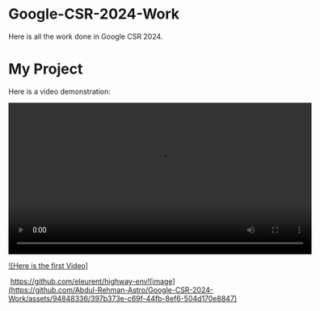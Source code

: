 # Google-CSR-2024-Work
Here is all the work done in Google CSR 2024.


# My Project

Here is a video demonstration:

<video width="600" controls>
  <source src="https://github.com/Abdul-Rehman-Astro/Google-CSR-2024-Work/blob/main/download.mp4" type="video/mp4">
  Your browser does not support the video tag.
</video>

[![Here is the first Video]]([https://youtu.be/your-video-id](https://github.com/Abdul-Rehman-Astro/Google-CSR-2024-Work/blob/main/download%20(1).mp4))


 https://github.com/eleurent/highway-env![image](https://github.com/Abdul-Rehman-Astro/Google-CSR-2024-Work/assets/94848336/397b373e-c69f-44fb-8ef6-504d170e8847)
